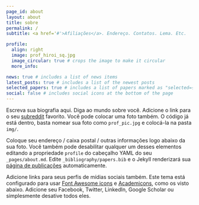 ```yaml
---
page_id: about
layout: about
title: sobre
permalink: /
subtitle: <a href='#'>Afiliações</a>. Endereço. Contatos. Lema. Etc.

profile:
  align: right
  image: prof_hiroi_sq.jpg
  image_circular: true # crops the image to make it circular
  more_info: 

news: true # includes a list of news items
latest_posts: true # includes a list of the newest posts
selected_papers: true # includes a list of papers marked as "selected={true}"
social: false # includes social icons at the bottom of the page
---
```


Escreva sua biografia aqui. Diga ao mundo sobre você. Adicione o link para o seu [subreddit](http://reddit.com) favorito. Você pode colocar uma foto também. O código já está dentro, basta nomear sua foto como `prof_pic.jpg` e colocá-la na pasta `img/`.

Coloque seu endereço / caixa postal / outras informações logo abaixo da sua foto. Você também pode desabilitar qualquer um desses elementos editando a propriedade `profile` do cabeçalho YAML do seu `_pages/about.md`. Edite `_bibliography/papers.bib` e o Jekyll renderizará sua [página de publicações](/multi-language-al-folio/publications/) automaticamente.

Adicione links para seus perfis de mídias sociais também. Este tema está configurado para usar [Font Awesome icons](https://fontawesome.com/) e [Academicons](https://jpswalsh.github.io/academicons/), como os visto abaixo. Adicione seu Facebook, Twitter, LinkedIn, Google Scholar ou simplesmente desative todos eles.
